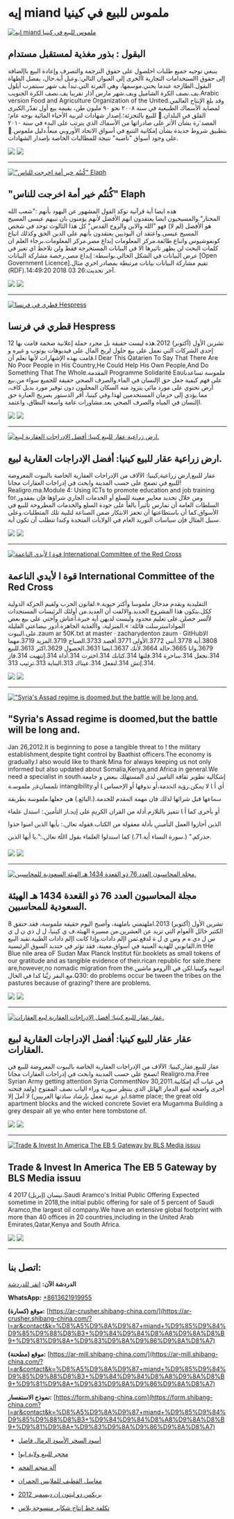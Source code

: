 # إيه miand ملموس للبيع في كينيا

<a href="https://swt.shibang-china.com/?l=ar&img&k=%D8%A5%D9%8A%D9%87+miand+%D9%85%D9%84%D9%85%D9%88%D8%B3+%D9%84%D9%84%D8%A8%D9%8A%D8%B9+%D9%81%D9%8A+%D9%83%D9%8A%D9%86%D9%8A%D8%A7" target="_blank">![إيه miand ملموس للبيع في كينيا](http://static.shibang-china.com/all-800x300/1174.jpg)</a>

## البقول : بذور مغذية لمستقبل مستدام
ينبغي توجيه جميع طلبات احلصول على حقوق الترجمة والتصرف وإعادة البيع باإلضافة إلى حقوق االستخدامات التجارية األخرى إلى العنوان التالي:.وعىل أية.حال، يفضل الطهاة البقول.الطازجة عندما يحني.موسمها، وهي الفرتة التي.تبدأ يف شهر سبتمرب أيلول يف.نصف الكرة الشاميل ويف.شهر مارس آذار تقريبا يف.نصف الكرة الجنويب.Arabic version Food and Agriculture Organization of the United.وﻗﺪ ﺑﻠﻎ اﻹﻧﺘﺎج اﻟﻌﺎﻟﻤﻲ ﻟﻤﺼﺎﻳﺪ اﻷﺳﻤﺎك اﻟﻄﺒﻴﻌﻴﺔ ﻓﻲ ﺳﻨﺔ ٢٠٠٨ ﻧﺤﻮ ٩٠ ﻣﻠﻴﻮن ﻃﻦ، ﺑﻘﻴﻤﺔ ﺑﻴﻊ أول ﺗﻘﺪّر.اﻟﻜﺒﺮى ﻟﻠﺒﻴﻊ ﺑﺎﻟﺘﺠﺰﺋﺔ؛.إﺻﺪار ﺷﻬﺎدات ﻟﺘﺮﺑﻴﺔ اﻷﺣﻴﺎء اﻟﻤﺎﺋﻴﺔ ﺑﻮﺟﻪ ﻋﺎم؛ ΃.اﻟﻘﻠﻖ ﻓﻲ اﻟﺒﻠﺪان اﻟﻤﺼﺪﱢرة ﺑﺸﺄن اﻷﺛﺮ ﻋﻠﻰ ﺻﺎدراﺗﻬﺎ ﻣﻦ اﻷﺳﻤﺎك اﻟﺬي ﻳﺘﺮﺗﺐ ﻋﻠﻰ اﻟﺒﺪء ﻓﻲ ﺳﻨﺔ ٢٠١٠ ΃.ﺑﺘﻄﺒﻴﻖ ﺷﺮوط ﺟﺪﻳﺪة ﺑﺸﺄن إﻣﻜﺎﻧﻴﺔ اﻟﺘﺘﺒﻊ ﻓﻲ أﺳﻮاق اﻻﺗﺤﺎد اﻷوروﺑﻲ ﻣﻨﻌﺎً.دﻟﻴﻞ ﻣﻠﻤﻮس ﻋﻠﻰ وﺟﻮد أﺳﻮاق &quot;ﻧﺎﺿﺒﺔ&quot; ﻧﺘﻴﺠﺔ ﻟﻠﻤﻄﺎﻟﺒﺎت اﻟﺨﺎﺻﺔ ﺑﺈﺻﺪار اﻟﺸﻬﺎدات.


<a href="https://whatsapp.shibangsoft.com/WhatsApp.php" target="_blank" title="WhatsApp">![](http://static.shibang-china.com/icon/whatsapp.png)</a> <a href="https://swt.shibang-china.com/?l=ar&icon&k=%D8%A5%D9%8A%D9%87+miand+%D9%85%D9%84%D9%85%D9%88%D8%B3+%D9%84%D9%84%D8%A8%D9%8A%D8%B9+%D9%81%D9%8A+%D9%83%D9%8A%D9%86%D9%8A%D8%A7" target="_blank">![](http://static.shibang-china.com/icon/chat-ar.png)</a>

---

<a href="https://swt.shibang-china.com/?l=ar&img&k=%D8%A5%D9%8A%D9%87+miand+%D9%85%D9%84%D9%85%D9%88%D8%B3+%D9%84%D9%84%D8%A8%D9%8A%D8%B9+%D9%81%D9%8A+%D9%83%D9%8A%D9%86%D9%8A%D8%A7" target="_blank">![&quot;كُنتُم خير أمة اخرجت للناس&quot; Elaph](http://static.shibang-china.com/all-800x300/140.jpg)</a>

## &quot;كُنتُم خير أمة اخرجت للناس&quot; Elaph
هذه ايضا أية قرآنية توكد القول المشهور عن اليهود بأنهم :&quot;شعب الله المختار&quot;.والمسيحيون ايضا يعتقدون انهم الأفضل لأنهم يؤمنون بان نبيهم عيسى المسيح هو الأفضل (لم لا) فهو &quot;الله والابن والروح القدس&quot; كل هذا الثالوث توحد في شخص المسيح عيسى.واعتقد ان البوذيين يعتقدون بأنهم على الدين الحق وكذلك اتباع كونفوشيوس واتباع طائفة.مركز المعلومات إبداع مصر.مركز المعلومات.برجاء العلم ان كلمات البحث لن يظهر تاثيرها الا في البيانات المستخرجة فقط ولن تلاحظ اي تغير في عرض البيانات في الشكل الحالي.بواسطة: إبداع مصر.رخصة مشاركة البيانات [Open Government Licence].تقيم مشاركة البيانات بيانات مرتبطة بمصادر اخري مثال (RDF).آخر تحديث:26 03 2018 14:49:20.


<a href="https://whatsapp.shibangsoft.com/WhatsApp.php" target="_blank" title="WhatsApp">![](http://static.shibang-china.com/icon/whatsapp.png)</a> <a href="https://swt.shibang-china.com/?l=ar&icon&k=%D8%A5%D9%8A%D9%87+miand+%D9%85%D9%84%D9%85%D9%88%D8%B3+%D9%84%D9%84%D8%A8%D9%8A%D8%B9+%D9%81%D9%8A+%D9%83%D9%8A%D9%86%D9%8A%D8%A7" target="_blank">![](http://static.shibang-china.com/icon/chat-ar.png)</a>

---

<a href="https://swt.shibang-china.com/?l=ar&img&k=%D8%A5%D9%8A%D9%87+miand+%D9%85%D9%84%D9%85%D9%88%D8%B3+%D9%84%D9%84%D8%A8%D9%8A%D8%B9+%D9%81%D9%8A+%D9%83%D9%8A%D9%86%D9%8A%D8%A7" target="_blank">![قطري في فرنسا Hespress](http://static.shibang-china.com/all-800x300/980.jpg)</a>

## قطري في فرنسا Hespress
12 تشرين الأول (أكتوبر) 2012.هذه ليست حقيقة بل مجرد حملة إعلانية ضخمة قامت بها إحدى الشركات التي تعمل على بيع حلول لربح المال على فيديوهات يوتوب و غيره و قامت بهذه الإشهارات لأنها تعلم أن.I Dear This Qatarien To Say That There Are No Poor People in His Country,He Could Help His Own People,And Do Something That The Whole.المقدمة Programme Solidarité Eauملموسة تساعدنا على فهم كيفية جعل حق اإلنسان في الماء.والصرف الصحي حقيقة للجميع سواء من.بيع أرض تحتوي على مورد مائي يتزود منه السكان المحليون دون توفير مورد بديل كاف، مما.يؤدي إلى حرمان المستخدمين لهذا.وفي كينيا، أقر الدستور بصريح العبارة حق اإلنسان في المياه والصرف الصحي بعد.مشاورات عامة واسعة النطاق، واعتمد.


<a href="https://whatsapp.shibangsoft.com/WhatsApp.php" target="_blank" title="WhatsApp">![](http://static.shibang-china.com/icon/whatsapp.png)</a> <a href="https://swt.shibang-china.com/?l=ar&icon&k=%D8%A5%D9%8A%D9%87+miand+%D9%85%D9%84%D9%85%D9%88%D8%B3+%D9%84%D9%84%D8%A8%D9%8A%D8%B9+%D9%81%D9%8A+%D9%83%D9%8A%D9%86%D9%8A%D8%A7" target="_blank">![](http://static.shibang-china.com/icon/chat-ar.png)</a>

---

<a href="https://swt.shibang-china.com/?l=ar&img&k=%D8%A5%D9%8A%D9%87+miand+%D9%85%D9%84%D9%85%D9%88%D8%B3+%D9%84%D9%84%D8%A8%D9%8A%D8%B9+%D9%81%D9%8A+%D9%83%D9%8A%D9%86%D9%8A%D8%A7" target="_blank">![ارض زراعية عقار للبيع كينيا: أفضل الإدراجات العقارية لبيع.](http://static.shibang-china.com/all-800x300/6.jpg)</a>

## ارض زراعية عقار للبيع كينيا: أفضل الإدراجات العقارية لبيع.
عقار للبيع,ارض زراعية,كينيا: الآلاف من الإدراجات العقارية الخاصة بالبيوت المعروضة للبيع في تصفح على حسب المدينة وابحث في إدراجات العقارات مجانا! Realigro.ma.Module 4: Using ICTs to promote education and job training for.ومن خلال تحديد معايير معينة للسلع أو الخدمات الجاري شراؤها فإن بمقدور السلطات العامة أن تمارس تأثيراً بالغاً على جودة السلع والخدمات المطروحة للبيع في الأسواق.كما أن باستطاعتها أن تحفز الابتكار ضمن الصناعة لتلبية تلك المتطلبات.وعلى سبيل المثال فإن سياسات التوريد العام في الولايات المتحدة وكندا تتطلب أن تكون أية.


<a href="https://whatsapp.shibangsoft.com/WhatsApp.php" target="_blank" title="WhatsApp">![](http://static.shibang-china.com/icon/whatsapp.png)</a> <a href="https://swt.shibang-china.com/?l=ar&icon&k=%D8%A5%D9%8A%D9%87+miand+%D9%85%D9%84%D9%85%D9%88%D8%B3+%D9%84%D9%84%D8%A8%D9%8A%D8%B9+%D9%81%D9%8A+%D9%83%D9%8A%D9%86%D9%8A%D8%A7" target="_blank">![](http://static.shibang-china.com/icon/chat-ar.png)</a>

---

<a href="https://swt.shibang-china.com/?l=ar&img&k=%D8%A5%D9%8A%D9%87+miand+%D9%85%D9%84%D9%85%D9%88%D8%B3+%D9%84%D9%84%D8%A8%D9%8A%D8%B9+%D9%81%D9%8A+%D9%83%D9%8A%D9%86%D9%8A%D8%A7" target="_blank">![قوة ا لأيدي الناعمة International Committee of the Red Cross](http://static.shibang-china.com/all-800x300/449.jpg)</a>

## قوة ا لأيدي الناعمة International Committee of the Red Cross
التقليدية ويقدم مدخال ملموسا وأكثر حيوية.«.لقانون الحرب ولقيم الحركة الدولية ككل.يتكون هذا المشروع الجديد.والالفت أن العديد.من أولئك الرئيسات المستجدات لألسر حصلن.على تعليم محدود وليست لديهن أية خبرة.أعتاﺵ وأختي على بيع بعض المواداسترسلت قائلة: ».المنزلية، واألغذية الجاهزة.أدور ببضاعتي القليلة على.البيوت.zaum ar 50K.txt at master · zacharydenton zaum · GitHubالا 3808.أية 3778.أننى 3772.الأولى 3771.أقصد 3733.الصباح 3719.المزيد 3719.مهما 3679.وانا 3665.حالة 3664.لأنك 3637.ايضا 3631.الحصول 3629.اكثر 3613.للبيع 314.نجعل 314.ساحرة 314.قلتها 314.كتابك 314.اخترت 314.أداة 314.إنتهيت 314.فاز 314.إتش 314.لنفعل 314.عيناك 313.البناية 313.ترتيب 313.


<a href="https://whatsapp.shibangsoft.com/WhatsApp.php" target="_blank" title="WhatsApp">![](http://static.shibang-china.com/icon/whatsapp.png)</a> <a href="https://swt.shibang-china.com/?l=ar&icon&k=%D8%A5%D9%8A%D9%87+miand+%D9%85%D9%84%D9%85%D9%88%D8%B3+%D9%84%D9%84%D8%A8%D9%8A%D8%B9+%D9%81%D9%8A+%D9%83%D9%8A%D9%86%D9%8A%D8%A7" target="_blank">![](http://static.shibang-china.com/icon/chat-ar.png)</a>

---

<a href="https://swt.shibang-china.com/?l=ar&img&k=%D8%A5%D9%8A%D9%87+miand+%D9%85%D9%84%D9%85%D9%88%D8%B3+%D9%84%D9%84%D8%A8%D9%8A%D8%B9+%D9%81%D9%8A+%D9%83%D9%8A%D9%86%D9%8A%D8%A7" target="_blank">![&quot;Syria&#39;s Assad regime is doomed,but the battle will be long and.](http://static.shibang-china.com/all-800x300/583.jpg)</a>

## &quot;Syria&#39;s Assad regime is doomed,but the battle will be long and.
Jan 26,2012.It is beginning to pose a tangible threat to ! the military establishment,despite tight control by Baathist officers.The economy is gradually.I also would like to thank Mina for always keeping us not only informed but also updated about Somalia,Kenya,and Africa in general.We need a specialist in south.ﺇﺷﻜﺎﻟﻴﺔ ﺗﻄﻮﻳﺮ ﺛﻘﺎﻓﺔ ﺍﻟﺘﺎﻣﻴﻦ ﻟﺪﻯ ﺍﻟﻤﺴﺘﻬﻠﻚ ﺑﺒﻌﺾ ﻭ جامعة تلمسانﻏﲑ ﻣﻠﻤﻮﺳ.ﺔ intangibility.ﺃﻱ ﺃ ﺎ ﻻ ﳝﻜﻦ.ﺭﺅﻳﺔ ﺍﳋﺪﻣﺔ،ﺃﻭ ﺗﺬﻭﻗﻬﺎ ﺃﻭ ﺍﻹﺣﺴﺎﺱ ﺎ ﺃﻭ ﲰﺎﻋﻬﺎ ﻗﺒﻞ ﺷﺮﺍﺋﻬﺎ ﻟﺬﻟﻚ ﻓﺎﻥ ﻣﻬﻤﺔ ﺍﳌﻘﺪﻡ ﻟﻠﺨﺪﻣﺔ.(.ﺍﻟﺒﺎﺋﻊ.) ﻫﻲ ﺟﻌﻠﻬﺎ.ﻣﻠﻤﻮﺳﺔ ﺑﻄﺮﻳﻘﺔ ﺃﻭ ﺑﺄﺧﺮﻯ ﻛﻤﺎ ﺃ ﺎ ﺗﺘﻤﻴﺰ ﺑﺎﻟﺘﻼﺯﻡ.ﺃﺩﻟﺔ ﻣﻦ ﺍﻟﻘﺮﺍﻥ ﺍﻟﻜﺮﱘ ﻋﻠﻰ ﺇﳚ.ﺎﺯ ﺍﻟﺘﺄﻣﲔ.: ﺍﺳﺘﺪﻝ ﻋﻠﻤﺎﺀ ﺍﻟﺬﻳﻦ ﺃﺟﺎﺯﻭﺍ ﺍﻟﻌﻤﻞ ﺍﻟﺘﺄﻣﻴﲏ ﺑﺄﺩﻟﺔ ﻣﻌﻘﻮﻟﺔ ﻣﻦ ﺍﻟﻜﺘﺎﺏ.ﻓﻘﻮﻟﻪ ﺗﻌﺎﱃ.: ﻳﺄﻳﻬﺎ ﺍﻟﺬﻳﻦ ﺍﻣﻨﻮﺍ ﺧﺬﻭﺍ ﺣﺬﺭﻛﻢ.&quot; (.ﺳﻮﺭﺓ ﺍﻟﻨﺴﺎﺀ ﺃﻳﺔ.71.) ﻛﻤﺎ ﺍﺳﺘﺪﻟﻮﺍ ﺍﻟﻌﻠﻤﺎﺀ ﺑﻘﻮﻝ ﺍﷲ ﺗﻌﺎﱃ.:&quot;.ﻳﺎ ﺃﻳﻬﺎ ﺍﻟﺬﻳﻦ.


<a href="https://whatsapp.shibangsoft.com/WhatsApp.php" target="_blank" title="WhatsApp">![](http://static.shibang-china.com/icon/whatsapp.png)</a> <a href="https://swt.shibang-china.com/?l=ar&icon&k=%D8%A5%D9%8A%D9%87+miand+%D9%85%D9%84%D9%85%D9%88%D8%B3+%D9%84%D9%84%D8%A8%D9%8A%D8%B9+%D9%81%D9%8A+%D9%83%D9%8A%D9%86%D9%8A%D8%A7" target="_blank">![](http://static.shibang-china.com/icon/chat-ar.png)</a>

---

<a href="https://swt.shibang-china.com/?l=ar&img&k=%D8%A5%D9%8A%D9%87+miand+%D9%85%D9%84%D9%85%D9%88%D8%B3+%D9%84%D9%84%D8%A8%D9%8A%D8%B9+%D9%81%D9%8A+%D9%83%D9%8A%D9%86%D9%8A%D8%A7" target="_blank">![مجلة المحاسبون العدد 76 ذو القعدة 1434 هـ الهيئة السعودية للمحاسبين.](http://static.shibang-china.com/all-800x300/1125.jpg)</a>

## مجلة المحاسبون العدد 76 ذو القعدة 1434 هـ الهيئة السعودية للمحاسبين.
8 تشرين الأول (أكتوبر) 2013.املهتمني باملهنة، وأصبح اليوم حقيقة ملموسة، فقد.حتقق الكثير خالل األعوام التي تزيد عن العشرين.من مسيرة الهيئة.ف ي كينيا، ل ل ذي ن ل ي س ل دي ه م وس ي ل ة لدفع.ثمن اإلم دادات.وإذا كانت اإلم دادات الطبية.تقيد البيع القانوني للهدية العينية في أسواق.معينة، فقد تؤثر في حتديد السوق الرئيسية.in tHe Blue nile area oF Sudan Max Planck Institut für.booklets as small tokens of our gratitude and as tangible evidence of their.rican republic for sale.there are,however,no nomadic migration from the.اثيوبية وكينيا.لكن في األرومو ماشين مع.البقر زيَّنا كدا في الخال.Q30: do problems occur be tween the tribes on the pastures because of grazing? there are problems.


<a href="https://whatsapp.shibangsoft.com/WhatsApp.php" target="_blank" title="WhatsApp">![](http://static.shibang-china.com/icon/whatsapp.png)</a> <a href="https://swt.shibang-china.com/?l=ar&icon&k=%D8%A5%D9%8A%D9%87+miand+%D9%85%D9%84%D9%85%D9%88%D8%B3+%D9%84%D9%84%D8%A8%D9%8A%D8%B9+%D9%81%D9%8A+%D9%83%D9%8A%D9%86%D9%8A%D8%A7" target="_blank">![](http://static.shibang-china.com/icon/chat-ar.png)</a>

---

<a href="https://swt.shibang-china.com/?l=ar&img&k=%D8%A5%D9%8A%D9%87+miand+%D9%85%D9%84%D9%85%D9%88%D8%B3+%D9%84%D9%84%D8%A8%D9%8A%D8%B9+%D9%81%D9%8A+%D9%83%D9%8A%D9%86%D9%8A%D8%A7" target="_blank">![عقار عقار للبيع كينيا: أفضل الإدراجات العقارية لبيع العقارات.](http://static.shibang-china.com/all-800x300/901.jpg)</a>

## عقار عقار للبيع كينيا: أفضل الإدراجات العقارية لبيع العقارات.
عقار للبيع,عقار,كينيا: الآلاف من الإدراجات العقارية الخاصة بالبيوت المعروضة للبيع في تصفح على حسب المدينة وابحث في إدراجات العقارات مجانا! Realigro.ma.Free Syrian Army getting attention Syria CommentNov 30,2011.في غياب أيّة إمكانية أخرى واضحة لمنع الدمار الهائل الذي ينتظر سورية وراء الباب نصف المفتوح (ولقد فتحته أيدٍ عربية تعمل بإرشاد سادتها الغربيين) لا أملَ إلا.same place; the great old apartment blocks and the wicked concrete Soviet era Mugamma Building a grey despair all ye who enter here tombstone of.


<a href="https://whatsapp.shibangsoft.com/WhatsApp.php" target="_blank" title="WhatsApp">![](http://static.shibang-china.com/icon/whatsapp.png)</a> <a href="https://swt.shibang-china.com/?l=ar&icon&k=%D8%A5%D9%8A%D9%87+miand+%D9%85%D9%84%D9%85%D9%88%D8%B3+%D9%84%D9%84%D8%A8%D9%8A%D8%B9+%D9%81%D9%8A+%D9%83%D9%8A%D9%86%D9%8A%D8%A7" target="_blank">![](http://static.shibang-china.com/icon/chat-ar.png)</a>

---

<a href="https://swt.shibang-china.com/?l=ar&img&k=%D8%A5%D9%8A%D9%87+miand+%D9%85%D9%84%D9%85%D9%88%D8%B3+%D9%84%D9%84%D8%A8%D9%8A%D8%B9+%D9%81%D9%8A+%D9%83%D9%8A%D9%86%D9%8A%D8%A7" target="_blank">![Trade &amp; Invest In America The EB 5 Gateway by BLS Media issuu](http://static.shibang-china.com/all-800x300/767.jpg)</a>

## Trade &amp; Invest In America The EB 5 Gateway by BLS Media issuu
4 نيسان (إبريل) 2017.Saudi Aramco&#39;s Initial Public Offering Expected sometime in 2018,the initial public offering for sale of 5 percent of Saudi Aramco,the largest oil company.We have an extensive global footprint with more than 40 offices in 20 countries,including in the United Arab Emirates,Qatar,Kenya and South Africa.

<a href="https://whatsapp.shibangsoft.com/WhatsApp.php" target="_blank" title="WhatsApp">![](http://static.shibang-china.com/icon/whatsapp.png)</a> <a href="https://swt.shibang-china.com/?l=ar&icon&k=%D8%A5%D9%8A%D9%87+miand+%D9%85%D9%84%D9%85%D9%88%D8%B3+%D9%84%D9%84%D8%A8%D9%8A%D8%B9+%D9%81%D9%8A+%D9%83%D9%8A%D9%86%D9%8A%D8%A7" target="_blank">![](http://static.shibang-china.com/icon/chat-ar.png)</a>

---
## اتصل بنا:

**الدردشة الآن:** [انقر للدردشة](https://swt.shibang-china.com?l=ar&contact&k=%D8%A5%D9%8A%D9%87+miand+%D9%85%D9%84%D9%85%D9%88%D8%B3+%D9%84%D9%84%D8%A8%D9%8A%D8%B9+%D9%81%D9%8A+%D9%83%D9%8A%D9%86%D9%8A%D8%A7)

**WhatsApp:**  [+8613621919955](https://whatsapp.shibangsoft.com/WhatsApp.php)

**موقع (كسارة):** [https://ar-crusher.shibang-china.com/](https://ar-crusher.shibang-china.com/?l=ar&contact&k=%D8%A5%D9%8A%D9%87+miand+%D9%85%D9%84%D9%85%D9%88%D8%B3+%D9%84%D9%84%D8%A8%D9%8A%D8%B9+%D9%81%D9%8A+%D9%83%D9%8A%D9%86%D9%8A%D8%A7)

**موقع (مطحنة):** [https://ar-mill.shibang-china.com/](https://ar-mill.shibang-china.com/?l=ar&contact&k=%D8%A5%D9%8A%D9%87+miand+%D9%85%D9%84%D9%85%D9%88%D8%B3+%D9%84%D9%84%D8%A8%D9%8A%D8%B9+%D9%81%D9%8A+%D9%83%D9%8A%D9%86%D9%8A%D8%A7)

**نموذج الاستفسار:** [https://form.shibang-china.com](https://form.shibang-china.com?l=ar&contact&k=%D8%A5%D9%8A%D9%87+miand+%D9%85%D9%84%D9%85%D9%88%D8%B3+%D9%84%D9%84%D8%A8%D9%8A%D8%B9+%D9%81%D9%8A+%D9%83%D9%8A%D9%86%D9%8A%D8%A7)

* [أسود السحر الأسود الرمال فاصل](../33/%D8%A3%D8%B3%D9%88%D8%AF%20%D8%A7%D9%84%D8%B3%D8%AD%D8%B1%20%D8%A7%D9%84%D8%A3%D8%B3%D9%88%D8%AF%20%D8%A7%D9%84%D8%B1%D9%85%D8%A7%D9%84%20%D9%81%D8%A7%D8%B5%D9%84.md)

* [محجر للبيع ولاية ايوا](../33/%D9%85%D8%AD%D8%AC%D8%B1%20%D9%84%D9%84%D8%A8%D9%8A%D8%B9%20%D9%88%D9%84%D8%A7%D9%8A%D8%A9%20%D8%A7%D9%8A%D9%88%D8%A7.md)

* [آلة منجم الفحم](../34/%D8%A2%D9%84%D8%A9%20%D9%85%D9%86%D8%AC%D9%85%20%D8%A7%D9%84%D9%81%D8%AD%D9%85.md)

* [مغاسل القطيف للملابس الحمران](../34/%D9%85%D8%BA%D8%A7%D8%B3%D9%84%20%D8%A7%D9%84%D9%82%D8%B7%D9%8A%D9%81%20%D9%84%D9%84%D9%85%D9%84%D8%A7%D8%A8%D8%B3%20%D8%A7%D9%84%D8%AD%D9%85%D8%B1%D8%A7%D9%86.md)

* [بريكس دو ليتون إن ديسمبر 2012](../34/%D8%A8%D8%B1%D9%8A%D9%83%D8%B3%20%D8%AF%D9%88%20%D9%84%D9%8A%D8%AA%D9%88%D9%86%20%D8%A5%D9%86%20%D8%AF%D9%8A%D8%B3%D9%85%D8%A8%D8%B1%202012.md)

* [تكلفة خط إنتاج شكاير منسوجة بلاس](../35/%D8%AA%D9%83%D9%84%D9%81%D8%A9%20%D8%AE%D8%B7%20%D8%A5%D9%86%D8%AA%D8%A7%D8%AC%20%D8%B4%D9%83%D8%A7%D9%8A%D8%B1%20%D9%85%D9%86%D8%B3%D9%88%D8%AC%D8%A9%20%D8%A8%D9%84%D8%A7%D8%B3.md)